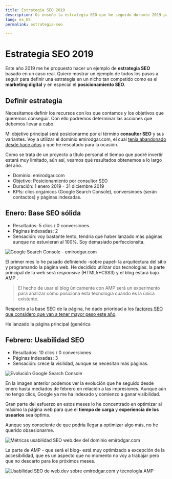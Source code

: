 ```yaml
---
title: Estrategia SEO 2019
description: Os enseño la estrategia SEO que he seguido durante 2019 para posicionarme
lang: es_ES
permalink: estrategia-seo

---
```


# Estrategia SEO 2019

Este año 2019 me he propuesto hacer un ejemplo de **estrategia SEO** basado en un caso real. Quiero mostrar un ejemplo de todos los pasos a seguir para definir una estrategia en un nicho tan competido como es el **marketing digital** y en especial el **posicionamiento SEO**.

## Definir estrategia

Necesitamos definir los recursos con los que contamos y los objetivos que queremos conseguir. Con ello podremos determinar las acciones que debemos llevar a cabo.

Mi objetivo principal será posicionarme por el término **consultor SEO** y sus variantes. Voy a utilizar  el dominio emirodgar.com, el cual [tenía abandonado desde hace años](https://twitter.com/Emirodgar/status/1095273190971113473) y que he rescatado para la ocasión.

Como se trata de un proyecto a título personal el tiempo que podré invertir estará muy limitado, aún así, veamos qué resultados obtenemos a lo largo del año.

- Dominio: emirodgar.com
- Objetivo: Posicionamiento por consultor SEO
- Duración: 1 enero 2019 - 31 diciembre 2019
- KPIs: clics orgánicos (Google Search Console), conversinoes (serán contactos) y páginas indexadas.

## Enero: Base SEO sólida
 
 - Resultados: 5 clics / 0 conversiones
 - Páginas indexadas: 2
 - Sensación: voy bastante lento, tendría que haber lanzado más páginas aunque no estuvieran al 100%. Soy demasiado perfeccionsita.

![Google Search Console - emirodgar.com ](https://i.imgur.com/7ce2kiB.png)

El primer mes lo he pasado definiendo -sobre papel- la arquitectura del sitio y programando la página web. He decidido utilizar dos tecnologías: la parte principal de la web será *responsive* (HTML5+CSS3) y el blog estará bajo AMP .

> El hecho de usar el blog únicamente con AMP será un experimento para analizar cómo posiciona esta tecnología cuando es la única existente.

Respecto a la base SEO de la página, he dado prioridad a los [factores SEO que considero que van a tener mayor peso este año](factores-seo). 

He lanzado la página principal (genérica

## Febrero: Usabilidad SEO
 
 - Resultados: 10 clics / 0 conversiones
 - Páginas indexadas: 3
 - Sensación: crece la visilidad, aunque se necesitan más páginas.

![Evolución Google Search Console](https://i.imgur.com/MVStSCU.png)

En la imagen anterior podemos ver la evolución que he seguido desde enero hasta mediados de febrero en relación a las impresiones. Aunque aún no tengo clics, Google ya me ha indexado y comienzo a ganar visibilidad.

Gran parte del esfuerzo en estos meses lo he concentrado en optimizar al máximo la página web para que el **tiempo de carga** y **experiencia de los usuarios** sea óptima.

Aunque soy consciente de que podría llegar a optimizar algo más, no he querido obsesionarme.

![Métricas usabilidad SEO web.dev del dominio emirodgar.com](https://i.imgur.com/5sI2ybv.png)

La parte de AMP - que será el blog- está muy optimizado a excepción de la accesibilidad, que es un aspecto que no momento no voy a trabajar pero que no descarto para los próximos meses. 

![Usabilidad SEO de web.dev sobre emirodgar.com y tecnología AMP](https://i.imgur.com/tcDllgb.png)
<!--stackedit_data:
eyJoaXN0b3J5IjpbNzUwNDE4MTk5LDIxMjc2NTA0NTksLTk1NT
k1ODA1LC0yMTYzNTUxMDEsLTQyNDczMDM3MSwxMzQ3ODk1ODEs
LTQ5MTUzMDYwNSwtMTAxODU3MzI5OCwtMTg0NTU0NDM0OCwtNT
E4MzQ4MjAyLC0xOTg0NTQ3MzM5LC01ODAwMzQ4NTUsLTE2NjY1
NTc2NDBdfQ==
-->